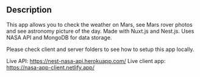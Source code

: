 ## Description

This app allows you to check the weather on Mars, see Mars rover photos and see astronomy picture of the day. Made with Nuxt.js and Nest.js. Uses NASA API and MongoDB for data storage.

Please check client and server folders to see how to setup this app locally.

Live API: https://nest-nasa-api.herokuapp.com/
Live client app: https://nasa-app-client.netlify.app/
